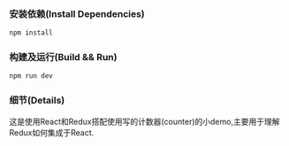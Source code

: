 ### 安装依赖(Install Dependencies)
```bash
npm install
```
### 构建及运行(Build && Run)
```bash
npm run dev
```
### 细节(Details)
这是使用React和Redux搭配使用写的计数器(counter)的小demo,主要用于理解Redux如何集成于React.
